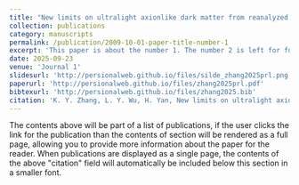 ```yaml
---
title: "New limits on ultralight axionlike dark matter from reanalyzed data"
collection: publications
category: manuscripts
permalink: /publication/2009-10-01-paper-title-number-1
excerpt: 'This paper is about the number 1. The number 2 is left for future work.'
date: 2025-09-23
venue: 'Journal 1'
slidesurl: 'http://persionalweb.github.io/files/silde_zhang2025prl.png'
paperurl: 'http://persionalweb.github.io/files/zhang2025prl.pdf'
bibtexurl: 'http://persionalweb.github.io/files/zhang2025.bib'
citation: 'K. Y. Zhang, L. Y. Wu, H. Yan, New limits on ultralight axionlike dark matter from reanalyzed data, Physical Review Letters. 135 (2025) 131001.'
---
```

The contents above will be part of a list of publications, if the user clicks the link for the publication than the contents of section will be rendered as a full page, allowing you to provide more information about the paper for the reader. When publications are displayed as a single page, the contents of the above "citation" field will automatically be included below this section in a smaller font.
